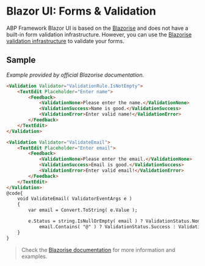 # Blazor UI: Forms & Validation

ABP Framework Blazor UI is based on the [Blazorise](https://blazorise.com/docs) and does not have a built-in form validation infrastructure. However, you can use the [Blazorise validation infrastructure](https://blazorise.com/docs/components/validation) to validate your forms.

## Sample

_Example provided by official Blazorise documentation._

```html
<Validation Validator="ValidationRule.IsNotEmpty">
    <TextEdit Placeholder="Enter name">
        <Feedback>
            <ValidationNone>Please enter the name.</ValidationNone>
            <ValidationSuccess>Name is good.</ValidationSuccess>
            <ValidationError>Enter valid name!</ValidationError>
        </Feedback>
    </TextEdit>
</Validation>

<Validation Validator="ValidateEmail">
    <TextEdit Placeholder="Enter email">
        <Feedback>
            <ValidationNone>Please enter the email.</ValidationNone>
            <ValidationSuccess>Email is good.</ValidationSuccess>
            <ValidationError>Enter valid email!</ValidationError>
        </Feedback>
    </TextEdit>
</Validation>
@code{
    void ValidateEmail( ValidatorEventArgs e )
    {
        var email = Convert.ToString( e.Value );

        e.Status = string.IsNullOrEmpty( email ) ? ValidationStatus.None :
            email.Contains( "@" ) ? ValidationStatus.Success : ValidationStatus.Error;
    }
}
```

> Check the [Blazorise documentation](https://blazorise.com/docs/components/validation) for more information and examples.